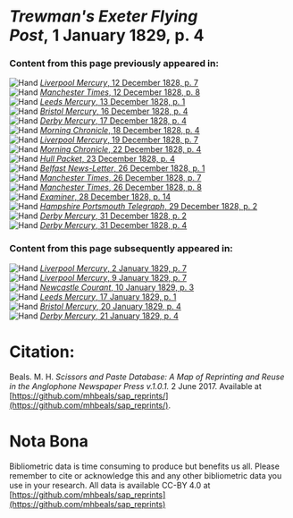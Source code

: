 # *Trewman's Exeter Flying Post*, 1 January 1829, p. 4  
  
### Content from this page previously appeared in:  
![Hand](http://scissorsandpaste.net/wp-content/uploads/2017/06/smallhandpointer.png) [*Liverpool Mercury*, 12 December 1828, p. 7](https://mhbeals.github.io/sap_html/Liverpool-Mercury/Liverpool-Mercury-12-December-1828-p-7)  
![Hand](http://scissorsandpaste.net/wp-content/uploads/2017/06/smallhandpointer.png) [*Manchester Times*, 12 December 1828, p. 8](https://mhbeals.github.io/sap_html/Manchester-Times/Manchester-Times-12-December-1828-p-8)  
![Hand](http://scissorsandpaste.net/wp-content/uploads/2017/06/smallhandpointer.png) [*Leeds Mercury*, 13 December 1828, p. 1](https://mhbeals.github.io/sap_html/Leeds-Mercury/Leeds-Mercury-13-December-1828-p-1)  
![Hand](http://scissorsandpaste.net/wp-content/uploads/2017/06/smallhandpointer.png) [*Bristol Mercury*, 16 December 1828, p. 4](https://mhbeals.github.io/sap_html/Bristol-Mercury/Bristol-Mercury-16-December-1828-p-4)  
![Hand](http://scissorsandpaste.net/wp-content/uploads/2017/06/smallhandpointer.png) [*Derby Mercury*, 17 December 1828, p. 4](https://mhbeals.github.io/sap_html/Derby-Mercury/Derby-Mercury-17-December-1828-p-4)  
![Hand](http://scissorsandpaste.net/wp-content/uploads/2017/06/smallhandpointer.png) [*Morning Chronicle*, 18 December 1828, p. 4](https://mhbeals.github.io/sap_html/Morning-Chronicle/Morning-Chronicle-18-December-1828-p-4)  
![Hand](http://scissorsandpaste.net/wp-content/uploads/2017/06/smallhandpointer.png) [*Liverpool Mercury*, 19 December 1828, p. 7](https://mhbeals.github.io/sap_html/Liverpool-Mercury/Liverpool-Mercury-19-December-1828-p-7)  
![Hand](http://scissorsandpaste.net/wp-content/uploads/2017/06/smallhandpointer.png) [*Morning Chronicle*, 22 December 1828, p. 4](https://mhbeals.github.io/sap_html/Morning-Chronicle/Morning-Chronicle-22-December-1828-p-4)  
![Hand](http://scissorsandpaste.net/wp-content/uploads/2017/06/smallhandpointer.png) [*Hull Packet*, 23 December 1828, p. 4](https://mhbeals.github.io/sap_html/Hull-Packet/Hull-Packet-23-December-1828-p-4)  
![Hand](http://scissorsandpaste.net/wp-content/uploads/2017/06/smallhandpointer.png) [*Belfast News-Letter*, 26 December 1828, p. 1](https://mhbeals.github.io/sap_html/Belfast-News-Letter/Belfast-News-Letter-26-December-1828-p-1)  
![Hand](http://scissorsandpaste.net/wp-content/uploads/2017/06/smallhandpointer.png) [*Manchester Times*, 26 December 1828, p. 7](https://mhbeals.github.io/sap_html/Manchester-Times/Manchester-Times-26-December-1828-p-7)  
![Hand](http://scissorsandpaste.net/wp-content/uploads/2017/06/smallhandpointer.png) [*Manchester Times*, 26 December 1828, p. 8](https://mhbeals.github.io/sap_html/Manchester-Times/Manchester-Times-26-December-1828-p-8)  
![Hand](http://scissorsandpaste.net/wp-content/uploads/2017/06/smallhandpointer.png) [*Examiner*, 28 December 1828, p. 14](https://mhbeals.github.io/sap_html/Examiner/Examiner-28-December-1828-p-14)  
![Hand](http://scissorsandpaste.net/wp-content/uploads/2017/06/smallhandpointer.png) [*Hampshire Portsmouth Telegraph*, 29 December 1828, p. 2](https://mhbeals.github.io/sap_html/Hampshire-Portsmouth-Telegraph/Hampshire-Portsmouth-Telegraph-29-December-1828-p-2)  
![Hand](http://scissorsandpaste.net/wp-content/uploads/2017/06/smallhandpointer.png) [*Derby Mercury*, 31 December 1828, p. 2](https://mhbeals.github.io/sap_html/Derby-Mercury/Derby-Mercury-31-December-1828-p-2)  
![Hand](http://scissorsandpaste.net/wp-content/uploads/2017/06/smallhandpointer.png) [*Derby Mercury*, 31 December 1828, p. 4](https://mhbeals.github.io/sap_html/Derby-Mercury/Derby-Mercury-31-December-1828-p-4)  
  
### Content from this page subsequently appeared in:  
![Hand](http://scissorsandpaste.net/wp-content/uploads/2017/06/smallhandpointer.png) [*Liverpool Mercury*, 2 January 1829, p. 7](https://mhbeals.github.io/sap_html/Liverpool-Mercury/Liverpool-Mercury-2-January-1829-p-7)  
![Hand](http://scissorsandpaste.net/wp-content/uploads/2017/06/smallhandpointer.png) [*Liverpool Mercury*, 9 January 1829, p. 7](https://mhbeals.github.io/sap_html/Liverpool-Mercury/Liverpool-Mercury-9-January-1829-p-7)  
![Hand](http://scissorsandpaste.net/wp-content/uploads/2017/06/smallhandpointer.png) [*Newcastle Courant*, 10 January 1829, p. 3](https://mhbeals.github.io/sap_html/Newcastle-Courant/Newcastle-Courant-10-January-1829-p-3)  
![Hand](http://scissorsandpaste.net/wp-content/uploads/2017/06/smallhandpointer.png) [*Leeds Mercury*, 17 January 1829, p. 1](https://mhbeals.github.io/sap_html/Leeds-Mercury/Leeds-Mercury-17-January-1829-p-1)  
![Hand](http://scissorsandpaste.net/wp-content/uploads/2017/06/smallhandpointer.png) [*Bristol Mercury*, 20 January 1829, p. 4](https://mhbeals.github.io/sap_html/Bristol-Mercury/Bristol-Mercury-20-January-1829-p-4)  
![Hand](http://scissorsandpaste.net/wp-content/uploads/2017/06/smallhandpointer.png) [*Derby Mercury*, 21 January 1829, p. 4](https://mhbeals.github.io/sap_html/Derby-Mercury/Derby-Mercury-21-January-1829-p-4)  


# Citation: 

Beals. M. H. *Scissors and Paste Database: A Map of Reprinting and Reuse in the Anglophone Newspaper Press v.1.0.1.* 2 June 2017. Available at [https://github.com/mhbeals/sap_reprints/](https://github.com/mhbeals/sap_reprints/). 

# Nota Bona

Bibliometric data is time consuming to produce but benefits us all. Please remember to cite or acknowledge this and any other bibliometric data you use in your research. All data is available CC-BY 4.0 at [https://github.com/mhbeals/sap_reprints](https://github.com/mhbeals/sap_reprints)